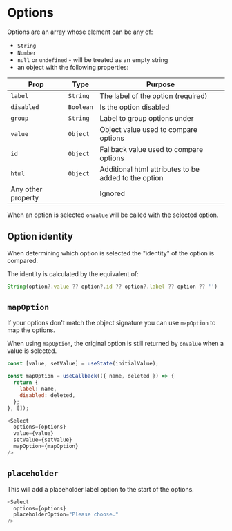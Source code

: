 # Options

Options are an array whose element can be any of:

- `String`
- `Number`
- `null` or `undefined` - will be treated as an empty string
- an object with the following properties:

| Prop               | Type      | Purpose                                              |
| ----               | ----      | ----                                                 |
| `label`            | `String`  | The label of the option (required)                   |
| `disabled`         | `Boolean` | Is the option disabled                               |
| `group`            | `String`  | Label to group options under                         |
| `value`            | `Object`  | Object value used to compare options                 |
| `id`               | `Object`  | Fallback value used to compare options               |
| `html`             | `Object`  | Additional html attributes to be added to the option |
| Any other property |           | Ignored                                              |

When an option is selected `onValue` will be called with the selected option.

## Option identity

When determining which option is selected the "identity" of the option is compared.

The identity is calculated by the equivalent of:

```js
String(option?.value ?? option?.id ?? option?.label ?? option ?? '')
```

## `mapOption`

If your options don't match the object signature you can use `mapOption` to map the options.

When using `mapOption`, the original option is still returned by `onValue` when a value is selected.

```js
const [value, setValue] = useState(initialValue);

const mapOption = useCallback(({ name, deleted }) => {
  return {
    label: name,
    disabled: deleted,
  };
}, []);

<Select
  options={options}
  value={value}
  setValue={setValue}
  mapOption={mapOption}
/>
```

## `placeholder`

This will add a placeholder label option to the start of the options.

```js
<Select
  options={options}
  placeholderOption="Please choose…"
/>
```
